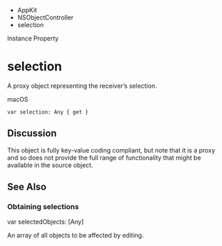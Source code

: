 

- AppKit
- NSObjectController
-  selection 

Instance Property

# selection

A proxy object representing the receiver’s selection.

macOS

``` source
var selection: Any { get }
```

## Discussion

This object is fully key-value coding compliant, but note that it is a proxy and so does not provide the full range of functionality that might be available in the source object.

## See Also

### Obtaining selections

var selectedObjects: [Any]

An array of all objects to be affected by editing.

